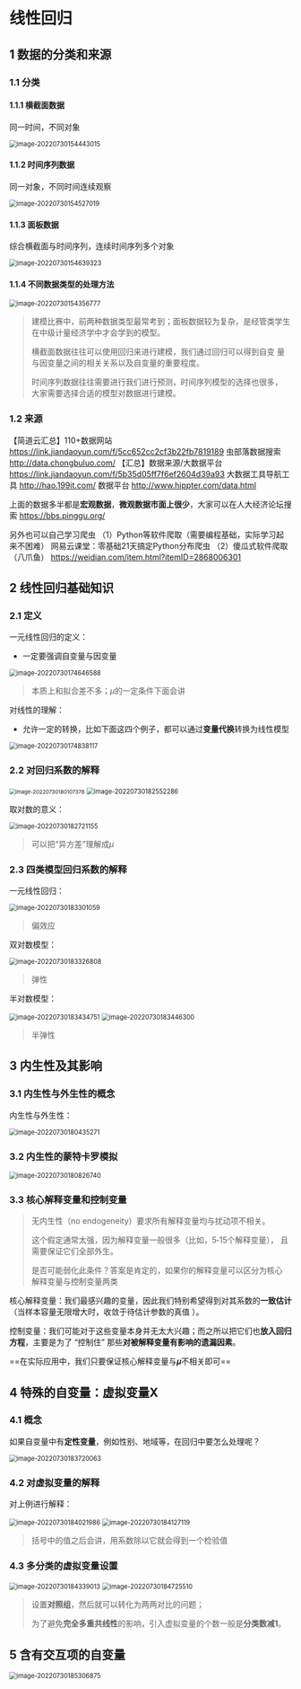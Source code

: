 # 线性回归

## 1 数据的分类和来源

### 1.1 分类

#### 1.1.1 横截面数据

同一时间，不同对象

<img src="README.assets/image-20220730154443015.png" alt="image-20220730154443015" style="zoom:80%;" />

#### 1.1.2 时间序列数据

同一对象，不同时间连续观察

<img src="README.assets/image-20220730154527019.png" alt="image-20220730154527019" style="zoom:80%;" />

#### 1.1.3 面板数据

综合横截面与时间序列，连续时间序列多个对象

<img src="README.assets/image-20220730154639323.png" alt="image-20220730154639323" style="zoom:80%;" />

#### 1.1.4 不同数据类型的处理方法

<img src="README.assets/image-20220730154356777.png" alt="image-20220730154356777" style="zoom:80%;" />

> 建模比赛中，前两种数据类型最常考到；面板数据较为复杂，是经管类学生在中级计量经济学中才会学到的模型。 
>
> 横截面数据往往可以使用回归来进行建模，我们通过回归可以得到自变 量与因变量之间的相关关系以及自变量的重要程度。 
>
> 时间序列数据往往需要进行我们进行预测，时间序列模型的选择也很多， 大家需要选择合适的模型对数据进行建模。

### 1.2 来源

【简道云汇总】110+数据网站 https://link.jiandaoyun.com/f/5cc652cc2cf3b22fb7819189 
虫部落数据搜索 http://data.chongbuluo.com/ 
【汇总】数据来源/大数据平台 https://link.jiandaoyun.com/f/5b35d05ff7f6ef2604d39a93 
大数据工具导航工具 http://hao.199it.com/ 
数据平台 http://www.hippter.com/data.html 

上面的数据多半都是**宏观数据**，**微观数据市面上很少**，大家可以在人大经济论坛搜索 https://bbs.pinggu.org/ 

另外也可以自己学习爬虫 
（1）Python等软件爬取（需要编程基础，实际学习起来不困难） 网易云课堂：零基础21天搞定Python分布爬虫 
（2）傻瓜式软件爬取（八爪鱼） https://weidian.com/item.html?itemID=2868006301

## 2 线性回归基础知识

### 2.1 定义

一元线性回归的定义：

- 一定要强调自变量与因变量

<img src="README.assets/image-20220730174646588.png" alt="image-20220730174646588" style="zoom:80%;" />

> 本质上和拟合差不多；$\mu$的一定条件下面会讲

对线性的理解：

- 允许一定的转换，比如下面这四个例子，都可以通过**变量代换**转换为线性模型

<img src="README.assets/image-20220730174838117.png" alt="image-20220730174838117" style="zoom:80%;" />

### 2.2 对回归系数的解释

<img src="README.assets/image-20220730180107378.png" alt="image-20220730180107378" style="zoom:67%;" />

<img src="README.assets/image-20220730182552286.png" alt="image-20220730182552286" style="zoom:80%;" />

取对数的意义：

<img src="README.assets/image-20220730182721155.png" alt="image-20220730182721155" style="zoom:80%;" />

> 可以把“异方差”理解成$\mu$

### 2.3 四类模型回归系数的解释

一元线性回归：

<img src="README.assets/image-20220730183301059.png" alt="image-20220730183301059" style="zoom:80%;" />

> 偏效应

双对数模型：

<img src="README.assets/image-20220730183326808.png" alt="image-20220730183326808" style="zoom:80%;" />

> 弹性

半对数模型：

<img src="README.assets/image-20220730183434751.png" alt="image-20220730183434751" style="zoom:80%;" />

<img src="README.assets/image-20220730183446300.png" alt="image-20220730183446300" style="zoom:80%;" />

> 半弹性

## 3 内生性及其影响

### 3.1 内生性与外生性的概念

内生性与外生性：

<img src="README.assets/image-20220730180435271.png" alt="image-20220730180435271" style="zoom:80%;" />

### 3.2 内生性的蒙特卡罗模拟

<img src="README.assets/image-20220730180826740.png" alt="image-20220730180826740" style="zoom:80%;" />

### 3.3 核心解释变量和控制变量

> 无内生性（no endogeneity）要求所有解释变量均与扰动项不相关。
>
> 这个假定通常太强，因为解释变量一般很多（比如，5‐15个解释变量）， 且需要保证它们全部外生。 
>
> 是否可能弱化此条件？答案是肯定的，如果你的解释变量可以区分为核心 解释变量与控制变量两类

核心解释变量：我们最感兴趣的变量，因此我们特别希望得到对其系数的**一致估计**（当样本容量无限增大时，收敛于待估计参数的真值 ）。 

控制变量：我们可能对于这些变量本身并无太大兴趣；而之所以把它们也**放入回归方程**，主要是为了 “控制住” 那些**对被解释变量有影响的遗漏因素**。

==在实际应用中，我们只要保证核心解释变量与𝝁不相关即可==

## 4 特殊的自变量：虚拟变量X

### 4.1 概念

如果自变量中有**定性变量**，例如性别、地域等，在回归中要怎么处理呢？

<img src="README.assets/image-20220730183720063.png" alt="image-20220730183720063" style="zoom:80%;" />

### 4.2 对虚拟变量的解释

对上例进行解释：

<img src="README.assets/image-20220730184021986.png" alt="image-20220730184021986" style="zoom:80%;" />

<img src="README.assets/image-20220730184127119.png" alt="image-20220730184127119" style="zoom:80%;" />

> 括号中的值之后会讲，用系数除以它就会得到一个检验值

### 4.3 多分类的虚拟变量设置

<img src="README.assets/image-20220730184339013.png" alt="image-20220730184339013" style="zoom:80%;" />

<img src="README.assets/image-20220730184725510.png" alt="image-20220730184725510" style="zoom:80%;" />

> 设置**对照组**，然后就可以转化为两两对比的问题；
>
> 为了避免**完全多重共线性**的影响，引入虚拟变量的个数一般是**分类数减1**。

## 5 含有交互项的自变量

<img src="README.assets/image-20220730185306875.png" alt="image-20220730185306875" style="zoom:80%;" />













